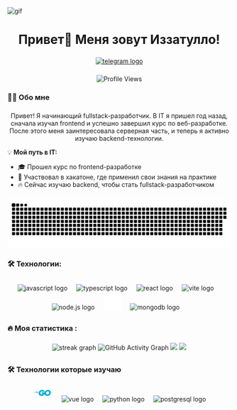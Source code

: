 ![gif](https://user-images.githubusercontent.com/74038190/225813708-98b745f2-7d22-48cf-9150-083f1b00d6c9.gif
)

###

<h1 align="center">Привет👋 Меня зовут Иззатулло!</h1>

###

<div align='center'>
  <a href="https://t.me/batya_002" target="_blank">
    <img src="https://img.shields.io/static/v1?message=Telegram&logo=telegram&label=&color=2CA5E0&logoColor=white&labelColor=&style=for-the-badge" height="25" alt="telegram logo" target="_blank"/>
  </a>
</div>

###

<p align="center">
  <img src="https://komarev.com/ghpvc/?username=batya002&color=blue&style=flat-square" alt="Profile Views" />
</p>

###

<h3 align='left'>👩‍💻  Обо мне</h3>

###

<p align="center">
  Привет! Я начинающий fullstack-разработчик. В IT я пришел год назад, сначала изучал frontend и успешно завершил курс по веб-разработке. После этого меня заинтересовала серверная часть, и теперь я активно изучаю backend-технологии.
</p>

💡 **Мой путь в IT:**

- 🎓 Прошел курс по frontend-разработке
- 🚀 Участвовал в хакатоне, где применил свои знания на практике
- 🔥 Сейчас изучаю backend, чтобы стать fullstack-разработчиком

###

<div align="center">
 <img width="600" src="./assets/github-snake.svg" alt="snake"/>
</div>

###

<h3 align="left">🛠 Технологии:</h3>

###

##

<div align="center">
  <img src="https://cdn.jsdelivr.net/gh/devicons/devicon/icons/javascript/javascript-original.svg" height="40" alt="javascript logo"  />
	<img width='12' />
	<img src='https://upload.wikimedia.org/wikipedia/commons/thumb/4/4c/Typescript_logo_2020.svg/1024px-Typescript_logo_2020.svg.png' height="40" alt='typescript logo' />
  <img width="12" />
  <img src="https://cdn.jsdelivr.net/gh/devicons/devicon/icons/react/react-original.svg" height="40" alt="react logo"  />
  <img width="12" />
  <img src="https://skillicons.dev/icons?i=vite" height="40" alt="vite logo"  />
	<img width="12" />
	<img src='https://static-00.iconduck.com/assets.00/node-js-icon-1817x2048-g8tzf91e.png' height='40' alt='node.js logo' />
	<img width='12' />
	<img src='./assets/images/express.svg' height='40' alt='express.js logo' />
  <img width='12' />
  <img src='https://www.svgrepo.com/show/331488/mongodb.svg' height='40' alt='mongodb logo' />
  <img width='12' />
</div>

##

###

<h3 align="left">🔥   Моя статистика :</h3>

###

<div align="center">
  
  <img src="https://github-readme-streak-stats.herokuapp.com/?user=batya002&theme=tokyonight" height="220" alt="streak graph" />

  <img src="https://github-readme-activity-graph.vercel.app/graph?username=batya002&theme=github-dark&hide_border=true&border_radius=5&area=true" alt="GitHub Activity Graph" />

  <img src="https://github-readme-stats.vercel.app/api?username=batya002&show_icons=true&theme=tokyonight" height="180" />

  <img src="https://github-readme-stats.vercel.app/api/top-langs/?username=batya002&layout=compact&theme=tokyonight" height="180" />

</div>

##

<h3 align='left'>🛠 Технологии которые изучаю</h3>

<div align='center'>
  <img src='./assets/images/Go-Logo_Blue.svg' height='40' alt=golang logo' />
  <img width='12' />
  <img src='https://upload.wikimedia.org/wikipedia/commons/thumb/9/95/Vue.js_Logo_2.svg/1184px-Vue.js_Logo_2.svg.png' height='40' alt='vue logo' />
  <img width='12' />
  <img src="https://upload.wikimedia.org/wikipedia/commons/thumb/c/c3/Python-logo-notext.svg/1869px-Python-logo-notext.svg.png" height="40" alt="python logo"  />
  <img width="12" />
  <img src="https://upload.wikimedia.org/wikipedia/commons/thumb/2/29/Postgresql_elephant.svg/993px-Postgresql_elephant.svg.png" height="40" alt="postgresql logo" />
</div>